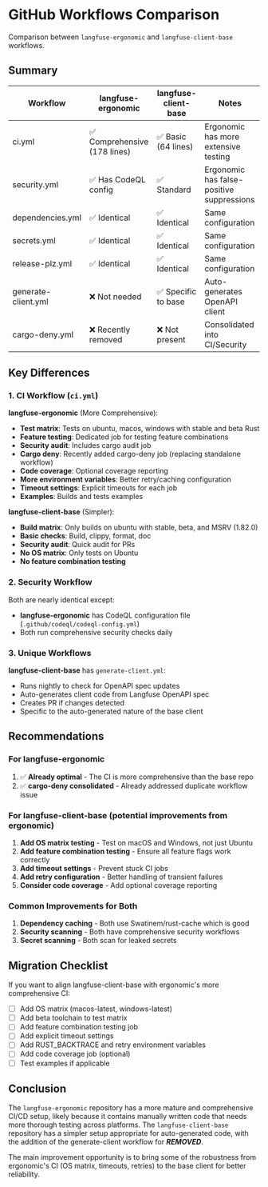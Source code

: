 # GitHub Workflows Comparison

Comparison between `langfuse-ergonomic` and `langfuse-client-base` workflows.

## Summary

| Workflow | langfuse-ergonomic | langfuse-client-base | Notes |
|----------|-------------------|---------------------|-------|
| ci.yml | ✅ Comprehensive (178 lines) | ✅ Basic (64 lines) | Ergonomic has more extensive testing |
| security.yml | ✅ Has CodeQL config | ✅ Standard | Ergonomic has false-positive suppressions |
| dependencies.yml | ✅ Identical | ✅ Identical | Same configuration |
| secrets.yml | ✅ Identical | ✅ Identical | Same configuration |
| release-plz.yml | ✅ Identical | ✅ Identical | Same configuration |
| generate-client.yml | ❌ Not needed | ✅ Specific to base | Auto-generates OpenAPI client |
| cargo-deny.yml | ❌ Recently removed | ❌ Not present | Consolidated into CI/Security |

## Key Differences

### 1. CI Workflow (`ci.yml`)

**langfuse-ergonomic** (More Comprehensive):
- **Test matrix**: Tests on ubuntu, macos, windows with stable and beta Rust
- **Feature testing**: Dedicated job for testing feature combinations
- **Security audit**: Includes cargo audit job
- **Cargo deny**: Recently added cargo-deny job (replacing standalone workflow)
- **Code coverage**: Optional coverage reporting
- **More environment variables**: Better retry/caching configuration
- **Timeout settings**: Explicit timeouts for each job
- **Examples**: Builds and tests examples

**langfuse-client-base** (Simpler):
- **Build matrix**: Only builds on ubuntu with stable, beta, and MSRV (1.82.0)
- **Basic checks**: Build, clippy, format, doc
- **Security audit**: Quick audit for PRs
- **No OS matrix**: Only tests on Ubuntu
- **No feature combination testing**

### 2. Security Workflow

Both are nearly identical except:
- **langfuse-ergonomic** has CodeQL configuration file (`.github/codeql/codeql-config.yml`)
- Both run comprehensive security checks daily

### 3. Unique Workflows

**langfuse-client-base** has `generate-client.yml`:
- Runs nightly to check for OpenAPI spec updates
- Auto-generates client code from Langfuse OpenAPI spec
- Creates PR if changes detected
- Specific to the auto-generated nature of the base client

## Recommendations

### For langfuse-ergonomic

1. ✅ **Already optimal** - The CI is more comprehensive than the base repo
2. ✅ **cargo-deny consolidated** - Already addressed duplicate workflow issue

### For langfuse-client-base (potential improvements from ergonomic)

1. **Add OS matrix testing** - Test on macOS and Windows, not just Ubuntu
2. **Add feature combination testing** - Ensure all feature flags work correctly
3. **Add timeout settings** - Prevent stuck CI jobs
4. **Add retry configuration** - Better handling of transient failures
5. **Consider code coverage** - Add optional coverage reporting

### Common Improvements for Both

1. **Dependency caching** - Both use Swatinem/rust-cache which is good
2. **Security scanning** - Both have comprehensive security workflows
3. **Secret scanning** - Both scan for leaked secrets

## Migration Checklist

If you want to align langfuse-client-base with ergonomic's more comprehensive CI:

- [ ] Add OS matrix (macos-latest, windows-latest)
- [ ] Add beta toolchain to test matrix
- [ ] Add feature combination testing job
- [ ] Add explicit timeout settings
- [ ] Add RUST_BACKTRACE and retry environment variables
- [ ] Add code coverage job (optional)
- [ ] Test examples if applicable

## Conclusion

The `langfuse-ergonomic` repository has a more mature and comprehensive CI/CD setup, likely because it contains manually written code that needs more thorough testing across platforms. The `langfuse-client-base` repository has a simpler setup appropriate for auto-generated code, with the addition of the generate-client workflow for ***REMOVED***.

The main improvement opportunity is to bring some of the robustness from ergonomic's CI (OS matrix, timeouts, retries) to the base client for better reliability.